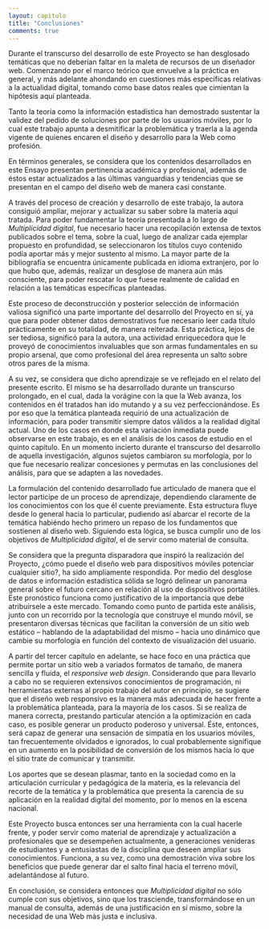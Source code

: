 ```yaml
---
layout: capitulo
title: "Conclusiones"
comments: true
---
```


Durante el transcurso del desarrollo de este Proyecto se han desglosado temáticas que no deberían faltar en la maleta de recursos de un diseñador web. Comenzando por el marco teórico que envuelve a la práctica en general, y más adelante ahondando en cuestiones más específicas relativas a la actualidad digital, tomando como base datos reales que cimientan la hipótesis aquí planteada.

Tanto la teoría como la información estadística han demostrado sustentar la validez del pedido de soluciones por parte de los usuarios móviles, por lo cual este trabajo apunta a desmitificar la problemática y traerla a la agenda vigente de quienes encaren el diseño y desarrollo para la Web como profesión.

En términos generales, se considera que los contenidos desarrollados en este Ensayo presentan pertinencia académica y profesional, además de éstos estar actualizados a las últimas vanguardias y tendencias que se presentan en el campo del diseño web de manera casi constante.

A través del proceso de creación y desarrollo de este trabajo, la autora consiguió ampliar, mejorar y actualizar su saber sobre la materia aquí tratada. Para poder fundamentar la teoría presentada a lo largo de _Multiplicidad digital_, fue necesario hacer una recopilación extensa de textos publicados sobre el tema, sobre la cual, luego de analizar cada ejemplar propuesto en profundidad, se seleccionaron los títulos cuyo contenido podía aportar más y mejor sustento al mismo. La mayor parte de la bibliografía se encuentra únicamente publicada en idioma extranjero, por lo que hubo que, además, realizar un desglose de manera aún más consciente, para poder rescatar lo que fuese realmente de calidad en relación a las temáticas específicas planteadas.

Este proceso de deconstrucción y posterior selección de información valiosa significó una parte importante del desarrollo del Proyecto en sí, ya que para poder obtener datos demostrativos fue necesario leer cada título prácticamente en su totalidad, de manera reiterada. Esta práctica, lejos de ser tediosa, significó para la autora, una actividad enriquecedora que le proveyó de conocimientos invaluables que son armas fundamentales en su propio arsenal, que como profesional del área representa un salto sobre otros pares de la misma.

A su vez, se considera que dicho aprendizaje se ve reflejado en el relato del presente escrito. El mismo se ha desarrollado durante un transcurso prolongado, en el cual, dada la vorágine con la que la Web avanza, los contenidos en él tratados han ido mutando y a su vez perfeccionándose. Es por eso que la temática planteada requirió de una actualización de información, para poder transmitir siempre datos válidos a la realidad digital actual. Uno de los casos en donde esta variación inmediata puede observarse en este trabajo, es en el análisis de los casos de estudio en el quinto capítulo. En un momento incierto durante el transcurso del desarrollo de aquella investigación, algunos sujetos cambiaron su morfología, por lo que fue necesario realizar concesiones y permutas en las conclusiones del análisis, para que se adapten a las novedades.

La formulación del contenido desarrollado fue articulado de manera que el lector participe de un proceso de aprendizaje, dependiendo claramente de los conocimientos con los que él cuente previamente. Esta estructura fluye desde lo general hacia lo particular, pudiendo así abarcar el recorte de la temática habiéndo hecho primero un repaso de los fundamentos que sostienen al diseño web. Siguiendo esta lógica, se busca cumplir uno de los objetivos de _Multiplicidad digital_, el de servir como material de consulta.

Se considera que la pregunta disparadora que inspiró la realización del Proyecto, ¿cómo puede el diseño web para dispositivos móviles potenciar cualquier sitio?, ha sido ampliamente respondida. Por medio del desglose de datos e información estadística sólida se logró delinear un panorama general sobre el futuro cercano en relación al uso de dispositivos portátiles. Este pronóstico funciona como justificativo de la importancia que debe atribuírsele a este mercado. Tomando como punto de partida este análisis, junto con un recorrido por la tecnología que construye el mundo móvil, se presentaron diversas técnicas que facilitan la conversión de un sitio web estático – hablando de la adaptabilidad del mismo – hacia uno dinámico que cambie su morfología en función del contexto de visualización del usuario.

A partir del tercer capítulo en adelante, se hace foco en una práctica que permite portar un sitio web a variados formatos de tamaño, de manera sencilla y fluida, el _responsive web design_. Considerando que para llevarlo a cabo no se requieren extensivos conocimientos de programación, ni herramientas externas al propio trabajo del autor en principio, se sugiere que el diseño web responsivo es la manera más adecuada de hacer frente a la problemática planteada, para la mayoría de los casos. Si se realiza de manera correcta, prestando particular atención a la optimización en cada caso, es posible generar un producto poderoso y universal. Éste, entonces, será capaz de generar una sensación de simpatía en los usuarios móviles, tan frecuentemente olvidados e ignorados, lo cual probablemente signifique en un aumento en la posibilidad de conversión de los mismos hacia lo que el sitio trate de comunicar y transmitir.

Los aportes que se desean plasmar, tanto en la sociedad como en la articulación curricular y pedagógica de la materia, es la relevancia del recorte de la temática y la problemática que presenta la carencia de su aplicación en la realidad digital del momento, por lo menos en la escena nacional.

Este Proyecto busca entonces ser una herramienta con la cual hacerle frente, y poder servir como material de aprendizaje y actualización a profesionales que se desempeñen actualmente, a generaciones venideras de estudiantes y a entusiastas de la disciplina que deseen ampliar sus conocimientos. Funciona, a su vez, como una demostración viva sobre los beneficios que puede generar dar el salto final hacia el terreno móvil, adelantándose al futuro.

En conclusión, se considera entonces que _Multiplicidad digital_ no sólo cumple con sus objetivos, sino que los trasciende, transformándose en un manual de consulta, además de una justificación en sí mismo, sobre la necesidad de una Web más justa e inclusiva.
